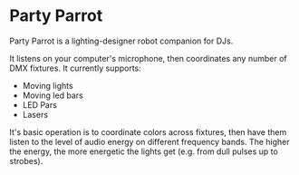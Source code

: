 # Party Parrot

Party Parrot is a lighting-designer robot companion for DJs.

It listens on your computer's microphone, then coordinates any number of DMX fixtures. It currently supports:
 - Moving lights
 - Moving led bars
 - LED Pars
 - Lasers

It's basic operation is to coordinate colors across fixtures, then have them listen to the level of audio energy on different frequency bands. The higher the energy, the more energetic the lights get (e.g. from dull pulses up to strobes).